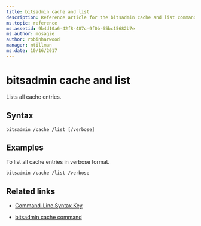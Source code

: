 ```yaml
---
title: bitsadmin cache and list
description: Reference article for the bitsadmin cache and list command, which lists all cache entries.
ms.topic: reference
ms.assetid: 9b4d10a6-42f8-487c-9f0b-65bc15682b7e
ms.author: mosagie
author: robinharwood
manager: mtillman
ms.date: 10/16/2017
---
```


# bitsadmin cache and list

Lists all cache entries.

## Syntax

```
bitsadmin /cache /list [/verbose]
```

## Examples

To list all cache entries in verbose format.

```
bitsadmin /cache /list /verbose
```

## Related links

- [Command-Line Syntax Key](command-line-syntax-key.md)

- [bitsadmin cache command](bitsadmin-cache.md)
